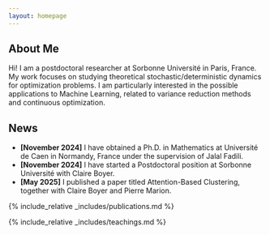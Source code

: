 ```yaml
---
layout: homepage
---
```


## About Me

Hi! I am a postdoctoral researcher at Sorbonne Université in Paris, France. My work focuses on studying theoretical stochastic/deterministic dynamics for optimization problems. I am particularly interested in the possible applications to Machine Learning, related to variance reduction methods and continuous optimization.

## News

- **[November 2024]** I have obtained a Ph.D. in Mathematics at Université de Caen in Normandy, France under the supervision of Jalal Fadili.
- **[November 2024]** I have started a Postdoctoral position at Sorbonne Université with Claire Boyer.
- **[May 2025]** I published a paper titled Attention-Based Clustering, together with Claire Boyer and Pierre Marion.


{% include_relative _includes/publications.md %}

{% include_relative _includes/teachings.md %}

